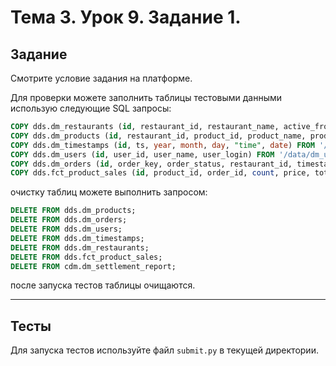 # Тема 3. Урок 9. Задание 1. #

## Задание

Смотрите условие задания на платформе.

Для проверки можете заполнить таблицы тестовыми данными использую следующие SQL запросы:
```SQL
COPY dds.dm_restaurants (id, restaurant_id, restaurant_name, active_from, active_to) FROM '/data/dm_restaurants_';
COPY dds.dm_products (id, restaurant_id, product_id, product_name, product_price, active_from, active_to) FROM '/data/dm_products_';
COPY dds.dm_timestamps (id, ts, year, month, day, "time", date) FROM '/data/dm_timestamps_';
COPY dds.dm_users (id, user_id, user_name, user_login) FROM '/data/dm_users_';
COPY dds.dm_orders (id, order_key, order_status, restaurant_id, timestamp_id, user_id) FROM '/data/dm_orders_';
COPY dds.fct_product_sales (id, product_id, order_id, count, price, total_sum, bonus_payment, bonus_grant) FROM '/data/fct_product_sales_';
```

очистку таблиц можете выполнить запросом:
```SQL
DELETE FROM dds.dm_products;
DELETE FROM dds.dm_orders;
DELETE FROM dds.dm_users;
DELETE FROM dds.dm_timestamps;
DELETE FROM dds.dm_restaurants;
DELETE FROM dds.fct_product_sales;
DELETE FROM cdm.dm_settlement_report;

```

после запуска тестов таблицы очищаются.

---

## Тесты

Для запуска тестов используйте файл `submit.py` в текущей директории.


